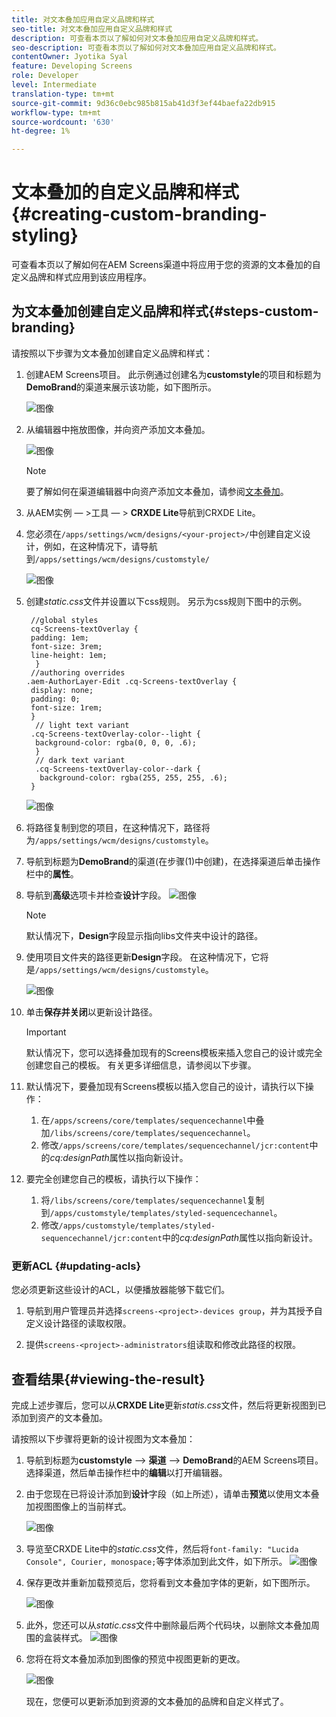 ```yaml
---
title: 对文本叠加应用自定义品牌和样式
seo-title: 对文本叠加应用自定义品牌和样式
description: 可查看本页以了解如何对文本叠加应用自定义品牌和样式。
seo-description: 可查看本页以了解如何对文本叠加应用自定义品牌和样式。
contentOwner: Jyotika Syal
feature: Developing Screens
role: Developer
level: Intermediate
translation-type: tm+mt
source-git-commit: 9d36c0ebc985b815ab41d3f3ef44baefa22db915
workflow-type: tm+mt
source-wordcount: '630'
ht-degree: 1%

---
```



# 文本叠加的自定义品牌和样式{#creating-custom-branding-styling}

可查看本页以了解如何在AEM Screens渠道中将应用于您的资源的文本叠加的自定义品牌和样式应用到该应用程序。

## 为文本叠加创建自定义品牌和样式{#steps-custom-branding}

请按照以下步骤为文本叠加创建自定义品牌和样式：

1. 创建AEM Screens项目。 此示例通过创建名为&#x200B;**customstyle**&#x200B;的项目和标题为&#x200B;**DemoBrand**&#x200B;的渠道来展示该功能，如下图所示。

   ![图像](/help/user-guide/assets/custom-brand/custom-brand1.png)

1. 从编辑器中拖放图像，并向资产添加文本叠加。

   ![图像](/help/user-guide/assets/custom-brand/custom-brand2.png)

   >[!NOTE]
   >要了解如何在渠道编辑器中向资产添加文本叠加，请参阅[文本叠加](/help/user-guide/text-overlay.md)。

1. 从AEM实例 — >工具 — > **CRXDE Lite**&#x200B;导航到CRXDE Lite。

1. 您必须在`/apps/settings/wcm/designs/<your-project>/`中创建自定义设计，例如，在这种情况下，请导航到`/apps/settings/wcm/designs/customstyle/`

   ![图像](/help/user-guide/assets/custom-brand/custom-brand3.png)

1. 创建&#x200B;*static.css*&#x200B;文件并设置以下css规则。 另示为css规则下图中的示例。

   ```shell
    //global styles
    cq-Screens-textOverlay {
    padding: 1em;
    font-size: 3rem;
    line-height: 1em;
     }
    //authoring overrides
   .aem-AuthorLayer-Edit .cq-Screens-textOverlay {
    display: none;
    padding: 0;
    font-size: 1rem;
    }
     // light text variant
    .cq-Screens-textOverlay-color--light {
     background-color: rgba(0, 0, 0, .6);
     }
     // dark text variant
     .cq-Screens-textOverlay-color--dark {
      background-color: rgba(255, 255, 255, .6);
    }
   ```

   ![图像](/help/user-guide/assets/custom-brand/custom-brand4.png)

1. 将路径复制到您的项目，在这种情况下，路径将为`/apps/settings/wcm/designs/customstyle`。

1. 导航到标题为&#x200B;**DemoBrand**&#x200B;的渠道(在步骤(1)中创建)，在选择渠道后单击操作栏中的&#x200B;**属性**。

1. 导航到&#x200B;**高级**&#x200B;选项卡并检查&#x200B;**设计**字段。
   ![图像](/help/user-guide/assets/custom-brand/custom-brand5.png)

   >[!NOTE]
   >默认情况下，**Design**&#x200B;字段显示指向libs文件夹中设计的路径。

1. 使用项目文件夹的路径更新&#x200B;**Design**&#x200B;字段。 在这种情况下，它将是`/apps/settings/wcm/designs/customstyle`。

   ![图像](/help/user-guide/assets/custom-brand/custom-brand6.png)

1. 单击&#x200B;**保存并关闭**&#x200B;以更新设计路径。

   >[!IMPORTANT]
   >默认情况下，您可以选择叠加现有的Screens模板来插入您自己的设计或完全创建您自己的模板。 有关更多详细信息，请参阅以下步骤。

1. 默认情况下，要叠加现有Screens模板以插入您自己的设计，请执行以下操作：

   1. 在`/apps/screens/core/templates/sequencechannel`中叠加`/libs/screens/core/templates/sequencechannel`。
   1. 修改`/apps/screens/core/templates/sequencechannel/jcr:content`中的&#x200B;*cq:designPath*&#x200B;属性以指向新设计。

1. 要完全创建您自己的模板，请执行以下操作：
   1. 将`/libs/screens/core/templates/sequencechannel`复制到`/apps/customstyle/templates/styled-sequencechannel`。
   1. 修改`/apps/customstyle/templates/styled-sequencechannel/jcr:content`中的&#x200B;*cq:designPath*&#x200B;属性以指向新设计。


### 更新ACL {#updating-acls}

您必须更新这些设计的ACL，以便播放器能够下载它们。

1. 导航到用户管理员并选择`screens-<project>-devices group`，并为其授予自定义设计路径的读取权限。

1. 提供`screens-<project>-administrators`组读取和修改此路径的权限。

## 查看结果{#viewing-the-result}

完成上述步骤后，您可以从&#x200B;**CRXDE Lite**&#x200B;更新&#x200B;*statis.css*&#x200B;文件，然后将更新视图到已添加到资产的文本叠加。

请按照以下步骤将更新的设计视图为文本叠加：

1. 导航到标题为&#x200B;**customstyle** —> **渠道** —> **DemoBrand**&#x200B;的AEM Screens项目。 选择渠道，然后单击操作栏中的&#x200B;**编辑**&#x200B;以打开编辑器。

1. 由于您现在已将设计添加到&#x200B;**设计**&#x200B;字段（如上所述），请单击&#x200B;**预览**&#x200B;以使用文本叠加视图图像上的当前样式。

   ![图像](/help/user-guide/assets/custom-brand/custom-brand7.png)

1. 导览至CRXDE Lite中的&#x200B;*static.css*&#x200B;文件，然后将`font-family: "Lucida Console", Courier, monospace;`等字体添加到此文件，如下所示。
   ![图像](/help/user-guide/assets/custom-brand/custom-brand8.png)

1. 保存更改并重新加载预览后，您将看到文本叠加字体的更新，如下图所示。

   ![图像](/help/user-guide/assets/custom-brand/custom-brand9.png)

1. 此外，您还可以从&#x200B;*static.css*文件中删除最后两个代码块，以删除文本叠加周围的盒装样式。
   ![图像](/help/user-guide/assets/custom-brand/custom-brand10.png)

1. 您将在将文本叠加添加到图像的预览中视图更新的更改。

   ![图像](/help/user-guide/assets/custom-brand/custom-brand11.png)

   现在，您便可以更新添加到资源的文本叠加的品牌和自定义样式了。









